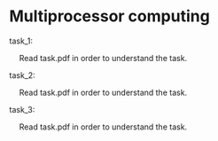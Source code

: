 # Multiprocessor computing

task_1:

&emsp; Read task.pdf in order to understand the task.

task_2:

&emsp; Read task.pdf in order to understand the task.

task_3:

&emsp; Read task.pdf in order to understand the task.